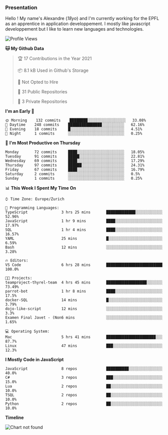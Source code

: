 ### Presentation

Hello ! My name's Alexandre (_18yo_) and I'm currently working for the EPFL as an apprentice in application developpement. I mostly like javascript developpement but I like to learn new languages and technologies.

<!--START_SECTION:waka-->
![Profile Views](http://img.shields.io/badge/Profile%20Views-0-blue)

**🐱 My Github Data** 

> 🏆 17 Contributions in the Year 2021
 > 
> 📦 8.1 kB Used in Github's Storage 
 > 
> 🚫 Not Opted to Hire
 > 
> 📜 31 Public Repositories 
 > 
> 🔑 3 Private Repositories  
 > 
**I'm an Early 🐤** 

```text
🌞 Morning    132 commits    ████████░░░░░░░░░░░░░░░░░   33.08% 
🌆 Daytime    248 commits    ███████████████░░░░░░░░░░   62.16% 
🌃 Evening    18 commits     █░░░░░░░░░░░░░░░░░░░░░░░░   4.51% 
🌙 Night      1 commits      ░░░░░░░░░░░░░░░░░░░░░░░░░   0.25%

```
📅 **I'm Most Productive on Thursday** 

```text
Monday       72 commits     ████░░░░░░░░░░░░░░░░░░░░░   18.05% 
Tuesday      91 commits     █████░░░░░░░░░░░░░░░░░░░░   22.81% 
Wednesday    69 commits     ████░░░░░░░░░░░░░░░░░░░░░   17.29% 
Thursday     97 commits     ██████░░░░░░░░░░░░░░░░░░░   24.31% 
Friday       67 commits     ████░░░░░░░░░░░░░░░░░░░░░   16.79% 
Saturday     2 commits      ░░░░░░░░░░░░░░░░░░░░░░░░░   0.5% 
Sunday       1 commits      ░░░░░░░░░░░░░░░░░░░░░░░░░   0.25%

```


📊 **This Week I Spent My Time On** 

```text
⌚︎ Time Zone: Europe/Zurich

💬 Programming Languages: 
TypeScript               3 hrs 25 mins       █████████████░░░░░░░░░░░░   52.96% 
JavaScript               1 hr 9 mins         ████░░░░░░░░░░░░░░░░░░░░░   17.97% 
SQL                      1 hr 4 mins         ████░░░░░░░░░░░░░░░░░░░░░   16.57% 
YAML                     25 mins             █░░░░░░░░░░░░░░░░░░░░░░░░   6.59% 
Bash                     12 mins             ░░░░░░░░░░░░░░░░░░░░░░░░░   3.28%

🔥 Editors: 
VS Code                  6 hrs 28 mins       █████████████████████████   100.0%

🐱‍💻 Projects: 
teamproject-thyrel-team  4 hrs 45 mins       ██████████████████░░░░░░░   73.49% 
parrot-bot               1 hr 8 mins         ████░░░░░░░░░░░░░░░░░░░░░   17.5% 
docker-SQL               14 mins             █░░░░░░░░░░░░░░░░░░░░░░░░   3.79% 
dojo-like-script         12 mins             ░░░░░░░░░░░░░░░░░░░░░░░░░   3.3% 
Examen Final Javet - (Non6 mins              ░░░░░░░░░░░░░░░░░░░░░░░░░   1.65%

💻 Operating System: 
Mac                      5 hrs 41 mins       ██████████████████████░░░   87.7% 
Linux                    47 mins             ███░░░░░░░░░░░░░░░░░░░░░░   12.3%

```

**I Mostly Code in JavaScript** 

```text
JavaScript               8 repos             ██████████░░░░░░░░░░░░░░░   40.0% 
C#                       3 repos             ███░░░░░░░░░░░░░░░░░░░░░░   15.0% 
Lua                      2 repos             ██░░░░░░░░░░░░░░░░░░░░░░░   10.0% 
TSQL                     2 repos             ██░░░░░░░░░░░░░░░░░░░░░░░   10.0% 
Python                   2 repos             ██░░░░░░░░░░░░░░░░░░░░░░░   10.0%

```


**Timeline**

![Chart not found](https://raw.githubusercontent.com/TacticsCH/TacticsCH/main/charts/bar_graph.png) 


<!--END_SECTION:waka-->
